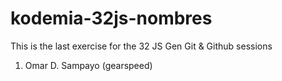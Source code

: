 # kodemia-32js-nombres
This is the last exercise for the 32 JS Gen Git &amp; Github sessions
1. Omar D. Sampayo (gearspeed)

